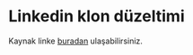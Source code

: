 # Linkedin klon düzeltimi
Kaynak linke [buradan](https://github.com/Kodluyoruz/taskforce/tree/main/bootstrap/odev3/bootstraplinkedinclone) ulaşabilirsiniz.